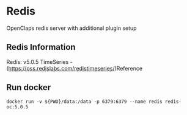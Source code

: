 # Redis

OpenClaps redis server with additional plugin setup

## Redis Information

Redis: v5.0.5
TimeSeries - (https://oss.redislabs.com/redistimeseries/)Reference

## Run docker

`docker run -v ${PWD}/data:/data -p 6379:6379 --name redis redis-oc:5.0.5`
